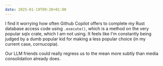 ```yaml
---
date: 2025-01-19T09:20+01:00
---
```


I find it worrying how often Github Copilot offers to complete my Rust database access code using `.execute()`, which is a method on the very popular sqlx crate, which I am not using. It feels like I'm constantly being judged by a dumb popular kid for making a less popular choice (in my current case, cornucopia).

Our LLM friends could really regress us to the mean more subtly than media consolidation already does.
